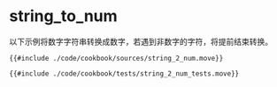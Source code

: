 # string_to_num

以下示例将数字字符串转换成数字，若遇到非数字的字符，将提前结束转换。

````move
{{#include ./code/cookbook/sources/string_2_num.move}}
````

````move
{{#include ./code/cookbook/tests/string_2_num_tests.move}}
````

